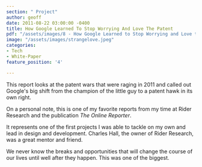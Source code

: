 ```yaml
---
section: " Project"
author: geoff
date: 2011-08-22 03:00:00 -0400
title: How Google Learned To Stop Worrying And Love The Patent
pdf: "/assets/images/8 - How Google Learned to Stop Worrying and Love the Patent.pdf"
image: "/assets/images/strangelove.jpeg"
categories:
- Tech
- White-Paper
feature_position: '4'

---
```

This report looks at the patent wars that were raging in 2011 and called out Google's big shift from the champion of the little guy to a patent hawk in its own right.

On a personal note, this is one of my favorite reports from my time at Rider Research and the publication _The Online Reporter_. 

It represents one of the first projects I was able to tackle on my own and lead in design and development. Charles Hall, the owner of Rider Research, was a great mentor and friend. 

We never know the breaks and opportunities that will change the course of our lives until well after they happen. This was one of the biggest.